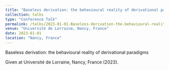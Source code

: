 ```yaml
---
title: "Baseless derivation: the behavioural reality of derivational paradigms"
collection: talks
type: "Conference Talk"
permalink: /talks/2023-01-01-Baseless-derivation-the-behavioural-reality-of-der
venue: "Université de Lorraine, Nancy, France"
date: 2023-01-01
location: "Nancy, France"
---
```


Baseless derivation: the behavioural reality of derivational paradigms

Given at Université de Lorraine, Nancy, France (2023).
